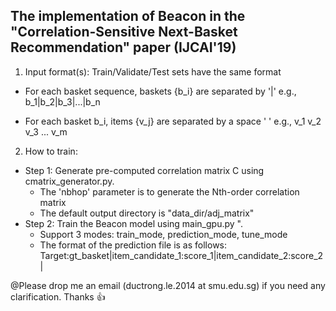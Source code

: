 ## The implementation of Beacon in the "Correlation-Sensitive Next-Basket Recommendation" paper (IJCAI'19)


1. Input format(s): Train/Validate/Test sets have the same format

 - For each basket sequence, baskets {b_i} are separated by '|'
   e.g., b_1|b_2|b_3|...|b_n

 - For each basket b_i, items {v_j} are separated by a space ' '
   e.g., v_1 v_2 v_3 ... v_m

2. How to train:
 - Step 1: Generate pre-computed correlation matrix C using cmatrix_generator.py. 
     + The 'nbhop' parameter is to generate the Nth-order correlation matrix
     + The default output directory is "data_dir/adj_matrix"
 - Step 2: Train the Beacon model using main_gpu.py ".
     + Support 3 modes: train_mode, prediction_mode, tune_mode
     + The format of the prediction file is as follows: 
       Target:gt_basket|item_candidate_1:score_1|item_candidate_2:score_2|

@Please drop me an email (ductrong.le.2014 at smu.edu.sg) if you need any clarification. Thanks :+1:
